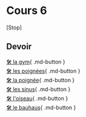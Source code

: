 # Cours 6

[Stop]


## Devoir 
 [🛠️ la gym](./exercices_photoshop/vecteur_gym.md){ .md-button }  <br> 
 [🛠️ les poignées](./exercices_photoshop/vecteur_deux_poignees.md){ .md-button }  <br> 
 [🛠️ la poignée](./exercices_photoshop/vecteur_une_poignee.md){ .md-button }  <br> 
 [🛠️ les sinus](./exercices_photoshop/vecteur_sinus.md){ .md-button }  <br> 
 [🛠️ l'oiseau](./exercices_photoshop/vecteur_courbe.md){ .md-button }  <br> 
 [🛠️ le bauhaus](./exercices_photoshop/vecteur_bauhaus.md){ .md-button }  <br> 
